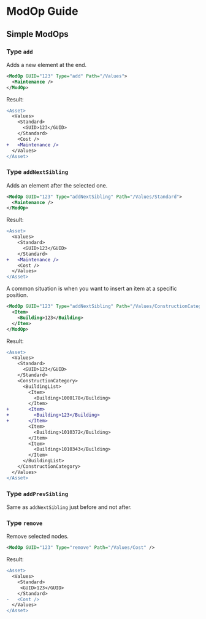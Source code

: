 # ModOp Guide

## Simple ModOps

### Type `add`

Adds a new element at the end.

```xml
<ModOp GUID="123" Type="add" Path="/Values">
  <Maintenance />
</ModOp>
```

Result:
```diff
<Asset>
  <Values>
    <Standard>
      <GUID>123</GUID>
    </Standard>
    <Cost />
+   <Maintenance />
  </Values>
</Asset>
```

### Type `addNextSibling`

Adds an element after the selected one.

```xml
<ModOp GUID="123" Type="addNextSibling" Path="/Values/Standard">
  <Maintenance />
</ModOp>
```

Result:
```diff
<Asset>
  <Values>
    <Standard>
      <GUID>123</GUID>
    </Standard>
+   <Maintenance />
    <Cost />
  </Values>
</Asset>
```

A common situation is when you want to insert an item at a specific position.

```xml
<ModOp GUID="123" Type="addNextSibling" Path="/Values/ConstructionCategory/BuildingList/Item[Building='1000178']">
  <Item>
    <Building>123</Building>
  </Item>
</ModOp>
```

Result:
```diff
<Asset>
  <Values>
    <Standard>
      <GUID>123</GUID>
    </Standard>
    <ConstructionCategory>
      <BuildingList>
        <Item>
          <Building>1000178</Building>
        </Item>
+       <Item>
+         <Building>123</Building>
+       </Item>
        <Item>
          <Building>1010372</Building>
        </Item>
        <Item>
          <Building>1010343</Building>
        </Item>
      </BuildingList>
    </ConstructionCategory>
  </Values>
</Asset>
```

### Type `addPrevSibling`

Same as `addNextSibling` just before and not after.

### Type `remove`

Remove selected nodes.

```xml
<ModOp GUID="123" Type="remove" Path="/Values/Cost" />
```

Result:
```diff
<Asset>
  <Values>
    <Standard>
     <GUID>123</GUID>
    </Standard>
-   <Cost />
  </Values>
</Asset>
```

